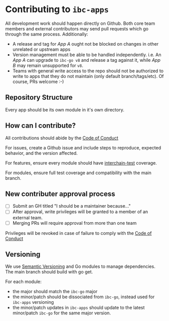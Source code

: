 # Contributing to `ibc-apps`

All development work should happen directly on Github.  Both core team members and external contributors may send pull requests which go through the same process. Additionally:

- A release and tag for _App A_ ought not be blocked on changes in other unrelated or upstream apps
- Version management must be able to be handled independently. i.e. An _App A_ can upgrade to `ibc-go v8` and release a tag against it, while _App B_ may remain unsupported for `v8`.
- Teams with general write access to the repo should not be authorized to write to apps that they do not maintain (only default branch/tags/etc). Of course, PRs welcome :-)


## Repository Structure

Every app should be its own module in it's own directory.


## How can I contribute?

All contributions should abide by the [Code of Conduct](./CODE_OF_CONDUCT.md)

For issues, create a Github issue and include steps to reproduce, expected behavior, and the version affected.

For features, ensure every module should have [interchain-test](https://github.com/strangelove-ventures/interchaintest) coverage.

For modules, ensure full test coverage and compatibility with the main branch.


## New contributer approval process

- [ ] Submit an GH titled "I should be a maintainer because..."
- [ ] After approval, write privileges will be granted to a member of an external team.
- [ ] Merging PRs will require approval from more than one team

Privileges will be revoked in case of failure to comply with the [Code of Conduct](../CODE_OF_CONDUCT.md)


## Versioning

We use [Semantic Versioning](https://semver.org/spec/v2.0.0.html) and Go modules to manage dependencies.  The main branch should build with go get.

For each module:

- the major should match the `ibc-go` major
- the minor/patch should be dissociated from `ibc-go`, instead used for `ibc-apps` versioning
- the minor/patch updates in `ibc-apps` should update to the latest minor/patch `ibc-go` for the same major version.
